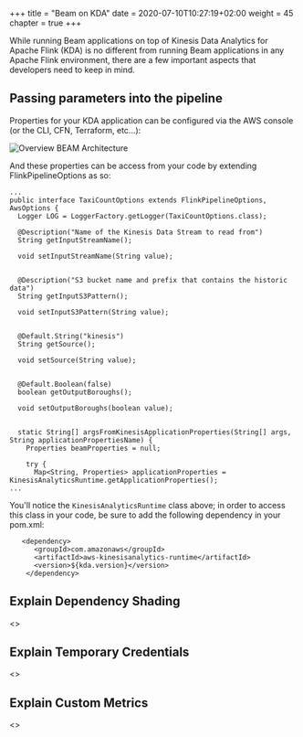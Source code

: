 +++
title = "Beam on KDA"
date = 2020-07-10T10:27:19+02:00
weight = 45
chapter = true
+++

While running Beam applications on top of Kinesis Data Analytics for Apache Flink (KDA) is no different from running Beam applications in any Apache Flink environment, there are a few important aspects that developers need to keep in mind.

## Passing parameters into the pipeline

Properties for your KDA application can be configured via the AWS console (or the CLI, CFN, Terraform, etc...):

![Overview BEAM Architecture](/images/beam-on-kda/app-properties.png)

And these properties can be access from your code by extending FlinkPipelineOptions as so:

```
...
public interface TaxiCountOptions extends FlinkPipelineOptions, AwsOptions {
  Logger LOG = LoggerFactory.getLogger(TaxiCountOptions.class);

  @Description("Name of the Kinesis Data Stream to read from")
  String getInputStreamName();

  void setInputStreamName(String value);


  @Description("S3 bucket name and prefix that contains the historic data")
  String getInputS3Pattern();

  void setInputS3Pattern(String value);


  @Default.String("kinesis")
  String getSource();

  void setSource(String value);


  @Default.Boolean(false)
  boolean getOutputBoroughs();

  void setOutputBoroughs(boolean value);


  static String[] argsFromKinesisApplicationProperties(String[] args, String applicationPropertiesName) {
    Properties beamProperties = null;

    try {
      Map<String, Properties> applicationProperties = KinesisAnalyticsRuntime.getApplicationProperties();
...
```

You'll notice the `KinesisAnalyticsRuntime` class above; in order to access this class in your code, be sure to add the following dependency in your pom.xml:

```
   <dependency>
      <groupId>com.amazonaws</groupId>
      <artifactId>aws-kinesisanalytics-runtime</artifactId>
      <version>${kda.version}</version>
    </dependency>
```

## Explain Dependency Shading

<<Blah blah>>

## Explain Temporary Credentials

<<Blah blah>>

## Explain Custom Metrics

<<Blah blah>>